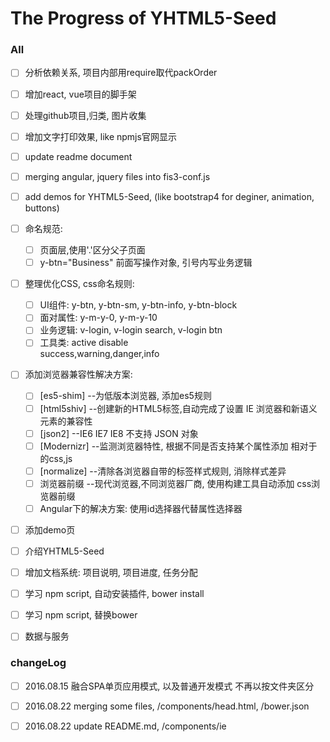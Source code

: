 # The Progress of YHTML5-Seed

### All
- [ ] 分析依赖关系, 项目内部用require取代packOrder
- [ ] 增加react, vue项目的脚手架
- [ ] 处理github项目,归类, 图片收集
- [ ] 增加文字打印效果, like npmjs官网显示
- [ ] update readme document
- [ ] merging angular, jquery files into fis3-conf.js
- [ ] add demos for YHTML5-Seed, (like bootstrap4 for deginer, animation, buttons)
- [ ] 命名规范:
     - [ ] 页面层,使用'.'区分父子页面
     - [ ] y-btn="Business" 前面写操作对象, 引号内写业务逻辑
- [ ] 整理优化CSS, css命名规则:  
     - [ ] UI组件: y-btn, y-btn-sm, y-btn-info, y-btn-block
     - [ ] 面对属性: y-m-y-0, y-m-y-10
     - [ ] 业务逻辑: v-login, v-login search, v-login btn
     - [ ] 工具类: active disable    
              success,warning,danger,info
- [ ] 添加浏览器兼容性解决方案:
     - [ ] [es5-shim]  --为低版本浏览器, 添加es5规则      
     - [ ] [html5shiv]  --创建新的HTML5标签,自动完成了设置 IE 浏览器和新语义元素的兼容性
     - [ ] [json2]  --IE6 IE7 IE8 不支持 JSON 对象
     - [ ] [Modernizr]  --监测浏览器特性, 根据不同是否支持某个属性添加 相对于的css,js 
     - [ ] [normalize]  --清除各浏览器自带的标签样式规则, 消除样式差异
     - [ ] 浏览器前缀  --现代浏览器,不同浏览器厂商, 使用构建工具自动添加 css浏览器前缀
     - [ ] Angular下的解决方案: 使用id选择器代替属性选择器 
- [ ] 添加demo页
- [ ] 介绍YHTML5-Seed
- [ ] 增加文档系统: 项目说明, 项目进度, 任务分配
- [ ] 学习 npm script, 自动安装插件, bower install
- [ ] 学习 npm script, 替换bower
- [ ] 数据与服务


### changeLog
- [ ] 2016.08.15 融合SPA单页应用模式, 以及普通开发模式 不再以按文件夹区分  
- [ ] 2016.08.22 merging some files, /components/head.html, /bower.json
- [ ] 2016.08.22 update README.md, /components/ie 
    

                  
       